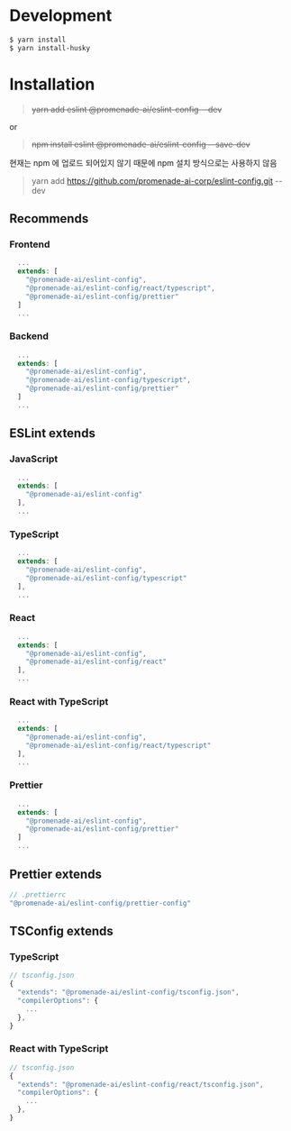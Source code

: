 # Development
```sh
$ yarn install
$ yarn install-husky
```

# Installation

> ~~yarn add eslint @promenade-ai/eslint-config --dev~~

or

> ~~npm install eslint @promenade-ai/eslint-config --save-dev~~

현재는 npm 에 업로드 되어있지 않기 때문에 npm 설치 방식으로는 사용하지 않음

> yarn add https://github.com/promenade-ai-corp/eslint-config.git --dev


## Recommends

### Frontend
```js
  ...
  extends: [
    "@promenade-ai/eslint-config",
    "@promenade-ai/eslint-config/react/typescript",
    "@promenade-ai/eslint-config/prettier"
  ]
  ...
```

### Backend
```js
  ...
  extends: [
    "@promenade-ai/eslint-config",
    "@promenade-ai/eslint-config/typescript",
    "@promenade-ai/eslint-config/prettier"
  ]
  ...
```

## ESLint extends

### JavaScript
```js
  ...
  extends: [
    "@promenade-ai/eslint-config"
  ],
  ...
```

### TypeScript
```js
  ...
  extends: [
    "@promenade-ai/eslint-config",
    "@promenade-ai/eslint-config/typescript"
  ],
  ...
```

### React
```js
  ...
  extends: [
    "@promenade-ai/eslint-config",
    "@promenade-ai/eslint-config/react"
  ],
  ...
```

### React with TypeScript
```js
  ...
  extends: [
    "@promenade-ai/eslint-config",
    "@promenade-ai/eslint-config/react/typescript"
  ],
  ...
```

### Prettier
```js
  ...
  extends: [
    "@promenade-ai/eslint-config",
    "@promenade-ai/eslint-config/prettier"
  ]
  ...
```

## Prettier extends
```js
// .prettierrc
"@promenade-ai/eslint-config/prettier-config"
```

## TSConfig extends
### TypeScript
```js
// tsconfig.json
{
  "extends": "@promenade-ai/eslint-config/tsconfig.json",
  "compilerOptions": {    
    ...
  },
}
```

### React with TypeScript
```js
// tsconfig.json
{
  "extends": "@promenade-ai/eslint-config/react/tsconfig.json",
  "compilerOptions": {    
    ...
  },
}
```
